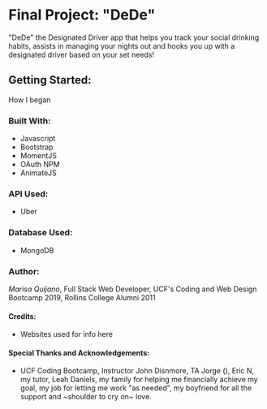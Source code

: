 # Final Project: "DeDe" 

"DeDe" the Designated Driver app that helps you track your social drinking habits, assists in managing your nights out and hooks you up with a designated driver based on your set needs! 

## Getting Started: 

How I began 

### Built With: 

* Javascript
* Bootstrap
* MomentJS
* OAuth NPM
* AnimateJS 

### API Used: 

* Uber

### Database Used:

* MongoDB

### Author: 

*Marisa Quijano*, Full Stack Web Developer, UCF's Coding and Web Design Bootcamp 2019, Rollins College Alumni 2011

#### Credits: 

- Websites used for info here


#### Special Thanks and Acknowledgements: 

- UCF Coding Bootcamp, Instructor John Disnmore, TA Jorge (), Eric N, my tutor, Leah Daniels, my family for helping me financially achieve my goal, my job for letting me work "as needed", my boyfriend for all the support and ~shoulder to cry on~ love.  



